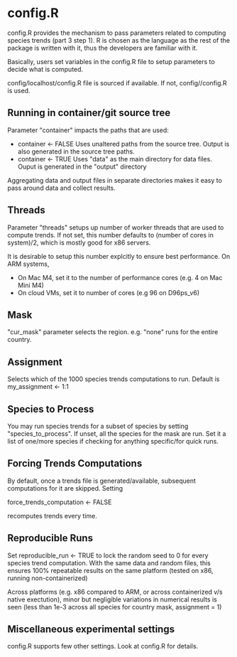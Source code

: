 # config.R

config.R provides the mechanism to pass parameters related to computing species
trends (part 3 step 1).  R is chosen as the language as the rest of the package
is written with it, thus the developers are familiar with it.

Basically, users set variables in the config.R file to setup parameters to
decide what is computed.

config/localhost/config.R file is sourced if available. If not,
config/<hostname>/config.R is used.

## Running in container/git source tree

Parameter "container" impacts the paths that are used:

  * container <- FALSE
    Uses unaltered paths from the source tree.
    Output is also generated in the source tree paths.
  * container <- TRUE
    Uses "data" as the main directory for data files.
    Ouput is generated in the "output" directory

Aggregating data and output files in separate directories
makes it easy to pass around data and collect results.

## Threads

Parameter "threads" setups up number of worker threads that are
used to compute trends.  If not set, this number defaults to
(number of cores in system)/2, which is mostly good for x86
servers.

It is desirable to setup this number explcitly to ensure best
performance. On ARM systems,

  * On Mac M4, set it to the number of performance cores
    (e.g. 4 on Mac Mini M4)
  * On cloud VMs, set it to number of cores
    (e.g 96 on D96ps_v6)

## Mask

"cur_mask" parameter selects the region. e.g. "none" runs
for the entire country.

## Assignment

Selects which of the 1000 species trends computations to run.
Default is my_assignment <- 1:1

## Species to Process

You may run species trends for a subset of species by setting
"species_to_process". If unset, all the species for the mask
are run.  Set it a list of one/more species if checking for
anything specific/for quick runs.

## Forcing Trends Computations

By default, once a trends file is generated/available, subsequent
computations for it are skipped. Setting

force_trends_computation <- FALSE

recomputes trends every time.

## Reproducible Runs

Set reproducible_run <- TRUE to lock the random seed to 0 for
every species trend computation.  With the same data and random
files, this ensures 100% repeatable results on the same platform
(tested on x86, running non-containerized)

Across platforms (e.g. x86 compared to ARM, or across containerized
v/s native exectution), minor but negligible variations in numerical
results is seen (less than 1e-3 across all species for country mask,
assignment = 1)

## Miscellaneous experimental settings

config.R supports few other settings. Look at config.R for details. 
